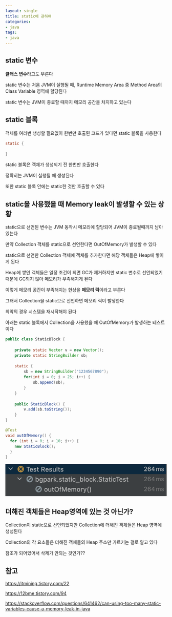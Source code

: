 ```yaml
---
layout: single
title: static에 관하여
categories:
- java
tags: 
- java
---
```


## static 변수
**클래스 변수**라고도 부른다

static 변수는 처음 JVM이 실행될 때, Runtime Memory Area 중 Method Area의 Class Variable 영역에 할당된다

static 변수는 JVM이 종료할 때까지 메모리 공간을 차지하고 있는다




## static 블록
객체를 여러번 생성할 필요없이 한번만 호출된 코드가 있다면 static 블록을 사용한다
```java
static {
    
}
```
static 블록은 객체가 생성되기 전 한번만 호출한다

정확히는 JVM이 실행될 때 생성된다

또한 static 블록 안에는 static한 것만 호출할 수 있다



## static을 사용했을 때 Memory leak이 발생할 수 있는 상황

static으로 선언된 변수는 JVM 동작시 메모리에 할당되어 JVM이 종료될때까지 남아있는다

만약 Collection 객체를 static으로 선언한다면 OutOfMemory가 발생할 수 있다

static으로 선언한 Collection 객체에 객체를 추가한다면 해당 객체들은 Heap에 쌓이게 된다

Heap에 쌓인 객체들은 일정 조건이 되면 GC가 제거하지만 static 변수로 선언되었기 때문에 GC되지 않아 메모리가 부족해지게 된다

이렇게 메모리 공간이 부족해지는 현상을 **메모리 릭**이라고 부른다

그래서 Collection을 static으로 선언하면 메모리 릭이 발생한다

최악의 경우 시스템을 재시작해야 된다



아래는 static 블록에서 Collection을 사용했을 때 OutOfMemory가 발생하는 테스트이다

```java
public class StaticBlock {

    private static Vector v = new Vector();
    private static StringBuilder sb;

    static {
        sb = new StringBuilder("1234567890");
        for(int i = 0; i < 25; i++) {
            sb.append(sb);
        }
    }

    public StaticBlock() {
        v.add(sb.toString());
    }
}

```

```java
@Test
void outOfMemory() {
  for (int i = 0; i < 10; i++) {
    new StaticBlock();
  }
}
```

![image-20220412002447547](https://raw.githubusercontent.com/bgpark82/image/master/images/image-20220412002447547.png)

## 더해진 객체들은 Heap영역에 있는 것 아닌가?

Collection이 static으로 선언되었지만 Collection에 더해진 객체들은 Heap 영역에 생성된다

Collection의 각 요소들은 더해진 객체들의 Heap 주소만 가르키는 걸로 알고 있다

참조가 되어있어서 삭제가 안되는 것인가??

## 참고
https://itmining.tistory.com/22

https://12bme.tistory.com/94

https://stackoverflow.com/questions/641462/can-using-too-many-static-variables-cause-a-memory-leak-in-java